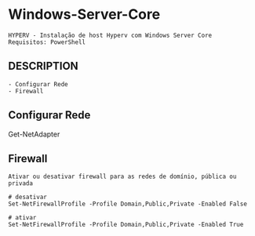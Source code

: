 # Windows-Server-Core
    HYPERV - Instalação de host Hyperv com Windows Server Core
    Requisitos: PowerShell
    
## DESCRIPTION

	- Configurar Rede
 	- Firewall


## Configurar Rede
Get-NetAdapter

## Firewall
	
 	Ativar ou desativar firewall para as redes de domínio, pública ou privada
 
	# desativar
	Set-NetFirewallProfile -Profile Domain,Public,Private -Enabled False

	# ativar
	Set-NetFirewallProfile -Profile Domain,Public,Private -Enabled True
